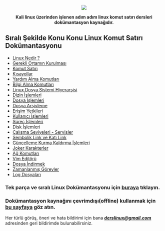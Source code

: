 <p align="center">
  <img src="https://raw.githubusercontent.com/taylanbildik/Linux_Dersleri/master/img/Ana%20Sayfa/linux_komut_sat%C4%B1r%C4%B1_logo.gif">
</p>

<p align="center" style="bold">
<b>Kali linux üzerinden işlenen adım adım linux komut satırı dersleri dokümantasyon kaynağıdır.</b><br>
</p>

Sıralı Şekilde Konu Konu Linux Komut Satırı Dokümantasyonu
-
- [Linux Nedir ?](https://github.com/taylanbildik/Linux_Dersleri/tree/master/dok%C3%BCmantasyonlar/linux_nedir.md#linux-nedir-)
- [Gerekli Ortamın Kurulması](https://github.com/taylanbildik/Linux_Dersleri/tree/master/dok%C3%BCmantasyonlar/gerekli_ortam%C4%B1n_kurulmas%C4%B1.md#gerekli-ortam%C4%B1n-kurulmas%C4%B1)
- [Komut Satırı](https://github.com/taylanbildik/Linux_Dersleri/tree/master/dok%C3%BCmantasyonlar/komut_sat%C4%B1r%C4%B1.md#komut-sat%C4%B1r%C4%B1)
- [Kısayollar](https://github.com/taylanbildik/Linux_Dersleri/tree/master/dok%C3%BCmantasyonlar/k%C4%B1sayollar.md#k%C4%B1sayollar)
- [Yardım Alma Komutları](https://github.com/taylanbildik/Linux_Dersleri/tree/master/dok%C3%BCmantasyonlar/yard%C4%B1m_alma_komutlar%C4%B1.md#yard%C4%B1m-almak)
- [Bilgi Alma Komutları](https://github.com/taylanbildik/Linux_Dersleri/tree/master/dok%C3%BCmantasyonlar/bilgi_alma.md#bilgi-almak)
- [Linux Dosya Sistemi Hiyerarşisi](https://github.com/taylanbildik/Linux_Dersleri/tree/master/dok%C3%BCmantasyonlar/Linux_dosya_sistemi_hiyerar%C5%9Fisi.md#linux-dosya-sistemi-hiyerar%C5%9Fisi)
- [Dizin İşlemleri](https://github.com/taylanbildik/Linux_Dersleri/tree/master/dok%C3%BCmantasyonlar/dizin_i%C5%9Flemleri.md#dizinler-hakk%C4%B1nda)
- [Dosya İşlemleri](https://github.com/taylanbildik/Linux_Dersleri/tree/master/dok%C3%BCmantasyonlar/dosya_i%C5%9Flemleri.md#dosya-%C4%B0%C5%9Flemleri)
- [Dosya Arşivleme](https://github.com/taylanbildik/Linux_Dersleri/tree/master/dok%C3%BCmantasyonlar/dosya_ar%C5%9Fivleme.md#dosya-ar%C5%9Fiv-%C4%B0%C5%9Flemleri)
- [Erişim Yetkileri](https://github.com/taylanbildik/Linux_Dersleri/tree/master/dok%C3%BCmantasyonlar/eri%C5%9Fim_yetkileri.md#eri%C5%9Fim-yetkileri)
- [Kullanıcı İşlemleri](https://github.com/taylanbildik/Linux_Dersleri/tree/master/dok%C3%BCmantasyonlar/kullan%C4%B1c%C4%B1_i%C5%9Flemleri.md#kullan%C4%B1c%C4%B1-%C4%B0%C5%9Flemleri)
- [Süreç İşlemleri](https://github.com/taylanbildik/Linux_Dersleri/tree/master/dok%C3%BCmantasyonlar/s%C3%BCre%C3%A7_i%C5%9Flemleri.md#s%C3%BCre%C3%A7lerprocess)
- [Disk İşlemleri](https://github.com/taylanbildik/Linux_Dersleri/tree/master/dok%C3%BCmantasyonlar/disk_i%C5%9Flemleri.md#disk-%C4%B0%C5%9Flemleri)
- [Çalışma Seviyeleri - Servisler](https://github.com/taylanbildik/Linux_Dersleri/tree/master/dok%C3%BCmantasyonlar/%C3%A7al%C4%B1%C5%9Fma_seviyeleri-servisler.md#%C3%87al%C4%B1%C5%9Fma-seviyelerirunlevels)
- [Sembolik Link ve Katı Link](https://github.com/taylanbildik/Linux_Dersleri/tree/master/dok%C3%BCmantasyonlar/sembolik_link-ve-kat%C4%B1_link.md#sembolik-link-ve-kat%C4%B1-link)
- [Güncelleme Kurma Kaldırma İşlemleri](https://github.com/taylanbildik/Linux_Dersleri/tree/master/dok%C3%BCmantasyonlar/kurma-kald%C4%B1rma-g%C3%BCncelleme_i%C5%9Flemleri.md#kurma-kald%C4%B1rma-g%C3%BCncelleme-%C4%B0%C5%9Flemleri)
- [Joker Karakterler](https://github.com/taylanbildik/Linux_Dersleri/tree/master/dok%C3%BCmantasyonlar/joker_karakterler%28wildcards%29.md#joker-karakterlerwildcards)
- [Ağ Komutları](https://github.com/taylanbildik/Linux_Dersleri/tree/master/dok%C3%BCmantasyonlar/a%C4%9F_komutlar%C4%B1.md#a%C4%9Fnetwork-komutlar%C4%B1)
- [Vim Editörü](https://github.com/taylanbildik/Linux_Dersleri/tree/master/dok%C3%BCmantasyonlar/vim_edit%C3%B6r%C3%BC.md#vim-edit%C3%B6r%C3%BC)
- [Dosya İndirmek](https://github.com/taylanbildik/Linux_Dersleri/tree/master/dok%C3%BCmantasyonlar/konsoldan_dosya_indirmek.md#konsol-%C3%9Czerinden-dosya-%C4%B0ndirmek)
- [Zamanlanmış Görevler](https://github.com/taylanbildik/Linux_Dersleri/tree/master/dok%C3%BCmantasyonlar/zamanlam%C4%B1%C5%9F_g%C3%B6revler.md#zamanlanm%C4%B1%C5%9F-g%C3%B6revler)
- [Log Dosyaları](https://github.com/taylanbildik/Linux_Dersleri/tree/master/dok%C3%BCmantasyonlar/log_kay%C4%B1tlar%C4%B1.md#log-kay%C4%B1tlar%C4%B1)


### Tek parça ve sıralı Linux Dokümantasyonu için [buraya](https://github.com/taylanbildik/Linux_Dersleri/tree/master/dok%C3%BCmantasyonlar/Linux_dok%C3%BCmantasyonu.md) tıklayın.
### Dokümantasyon kaynağını çevrimdışı(offline) kullanmak için [bu sayfaya](https://github.com/taylanbildik/Linux_Dersleri/tree/master/%C3%87evrimd%C4%B1%C5%9F%C4%B1%20Linux%20Dok%C3%BCmantasyonu#%C3%87evrimd%C4%B1%C5%9F%C4%B1offline-linux-dok%C3%BCmantasyonu) göz atın.

Her türlü görüş, öneri ve hata bildirimi için bana ***derslinux@gmail.com*** adresinden geri bildirimde bulunabilirsiniz.
